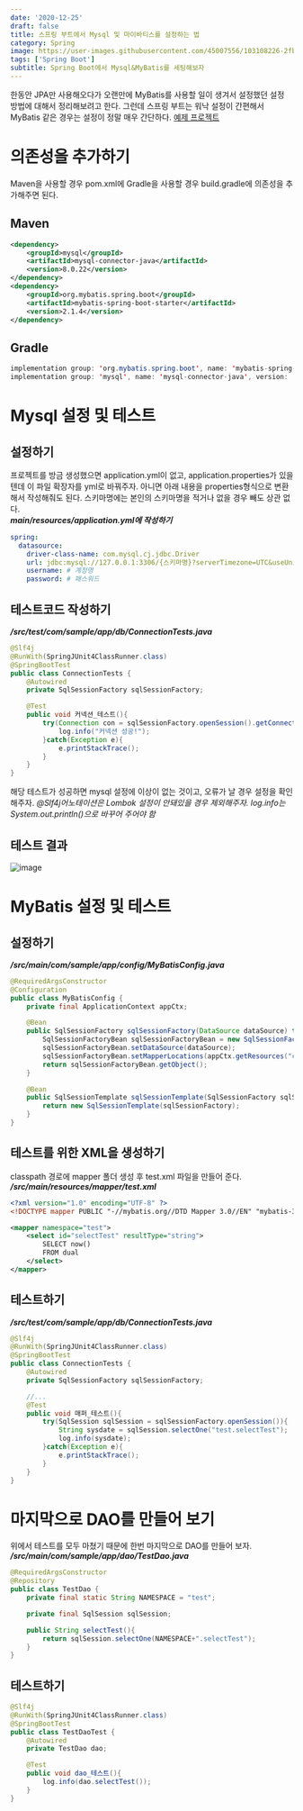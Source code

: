 ```yaml
---
date: '2020-12-25'
draft: false
title: 스프링 부트에서 Mysql 및 마이바티스를 설정하는 법
category: Spring
image: https://user-images.githubusercontent.com/45007556/103108226-2fb83f80-4689-11eb-8b48-e44e8c043605.png
tags: ['Spring Boot']
subtitle: Spring Boot에서 Mysql&MyBatis를 세팅해보자
---
```


한동안 JPA만 사용해오다가 오랜만에 MyBatis를 사용할 일이 생겨서 설정했던 설정 방법에 대해서 정리해보려고 한다. 그런데 스프링 부트는 워낙 설정이 간편해서 MyBatis 같은 경우는 설정이 정말 매우 간단하다. [예제 프로젝트](https://github.com/gunkim0318/SpringBoot-Mysql-MyBatis-Logback-Sample/tree/mysql-mybatis)

# 의존성을 추가하기

Maven을 사용할 경우 pom.xml에 Gradle을 사용할 경우 build.gradle에 의존성을 추가해주면 된다.

## Maven

```xml
<dependency>
    <groupId>mysql</groupId>
    <artifactId>mysql-connector-java</artifactId>
    <version>8.0.22</version>
</dependency>
<dependency>
    <groupId>org.mybatis.spring.boot</groupId>
    <artifactId>mybatis-spring-boot-starter</artifactId>
    <version>2.1.4</version>
</dependency>
```

## Gradle

```java
implementation group: 'org.mybatis.spring.boot', name: 'mybatis-spring-boot-starter', version: '2.1.4'
implementation group: 'mysql', name: 'mysql-connector-java', version: '8.0.22'
```

# Mysql 설정 및 테스트

## 설정하기

프로젝트를 방금 생성했으면 application.yml이 없고, application.properties가 있을텐데 이 파일 확장자를 yml로 바꿔주자. 아니면 아래 내용을 properties형식으로 변환해서 작성해줘도 된다.
스키마명에는 본인의 스키마명을 적거나 없을 경우 빼도 상관 없다.  
**_main/resources/application.yml에 작성하기_**

```yml
spring:
  datasource:
    driver-class-name: com.mysql.cj.jdbc.Driver
    url: jdbc:mysql://127.0.0.1:3306/{스키마명}?serverTimezone=UTC&useUnicode=true&characterEncoding=utf8&useSSL=false
    username: # 계정명
    password: # 패스워드
```

## 테스트코드 작성하기

**_/src/test/com/sample/app/db/ConnectionTests.java_**

```java
@Slf4j
@RunWith(SpringJUnit4ClassRunner.class)
@SpringBootTest
public class ConnectionTests {
    @Autowired
    private SqlSessionFactory sqlSessionFactory;

    @Test
    public void 커넥션_테스트(){
        try(Connection con = sqlSessionFactory.openSession().getConnection()){
            log.info("커넥션 성공!");
        }catch(Exception e){
            e.printStackTrace();
        }
    }
}
```

해당 테스트가 성공하면 mysql 설정에 이상이 없는 것이고, 오류가 날 경우 설정을 확인해주자.
_@Slf4j어노테이션은 Lombok 설정이 안돼있을 경우 제외해주자. log.info는 System.out.println()으로 바꾸어 주어야 함_

## 테스트 결과

![image](https://user-images.githubusercontent.com/45007556/103111732-80cd3100-4693-11eb-8020-271e64545afd.png)

# MyBatis 설정 및 테스트

## 설정하기

**_/src/main/com/sample/app/config/MyBatisConfig.java_**

```java
@RequiredArgsConstructor
@Configuration
public class MyBatisConfig {
    private final ApplicationContext appCtx;

    @Bean
    public SqlSessionFactory sqlSessionFactory(DataSource dataSource) throws Exception {
        SqlSessionFactoryBean sqlSessionFactoryBean = new SqlSessionFactoryBean();
        sqlSessionFactoryBean.setDataSource(dataSource);
        sqlSessionFactoryBean.setMapperLocations(appCtx.getResources("classpath:/mapper/*.xml"));
        return sqlSessionFactoryBean.getObject();
    }

    @Bean
    public SqlSessionTemplate sqlSessionTemplate(SqlSessionFactory sqlSessionFactory) {
        return new SqlSessionTemplate(sqlSessionFactory);
    }
}
```

## 테스트를 위한 XML을 생성하기

classpath 경로에 mapper 폴더 생성 후 test.xml 파일을 만들어 준다.
**_/src/main/resources/mapper/test.xml_**

```xml
<?xml version="1.0" encoding="UTF-8" ?>
<!DOCTYPE mapper PUBLIC "-//mybatis.org//DTD Mapper 3.0//EN" "mybatis-3-mapper.dtd">

<mapper namespace="test">
    <select id="selectTest" resultType="string">
        SELECT now()
        FROM dual
    </select>
</mapper>
```

## 테스트하기

**_/src/test/com/sample/app/db/ConnectionTests.java_**

```java
@Slf4j
@RunWith(SpringJUnit4ClassRunner.class)
@SpringBootTest
public class ConnectionTests {
    @Autowired
    private SqlSessionFactory sqlSessionFactory;

    //...
    @Test
    public void 매퍼_테스트(){
        try(SqlSession sqlSession = sqlSessionFactory.openSession()){
            String sysdate = sqlSession.selectOne("test.selectTest");
            log.info(sysdate);
        }catch(Exception e){
            e.printStackTrace();
        }
    }
}
```

# 마지막으로 DAO를 만들어 보기

위에서 테스트를 모두 마쳤기 때문에 한번 마지막으로 DAO를 만들어 보자.  
**_/src/main/com/sample/app/dao/TestDao.java_**

```java
@RequiredArgsConstructor
@Repository
public class TestDao {
    private final static String NAMESPACE = "test";

    private final SqlSession sqlSession;

    public String selectTest(){
        return sqlSession.selectOne(NAMESPACE+".selectTest");
    }
}
```

## 테스트하기

```java
@Slf4j
@RunWith(SpringJUnit4ClassRunner.class)
@SpringBootTest
public class TestDaoTest {
    @Autowired
    private TestDao dao;

    @Test
    public void dao_테스트(){
        log.info(dao.selectTest());
    }
}
```
